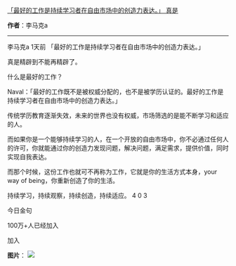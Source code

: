 

[「最好的工作是持续学习者在自由市场中的创造力表达。」 真是](https://m.okjike.com/originalPosts/67f8ee779f9979a85a4765c2?s=ewoidSI6ICI1N2Y0ZGFjYWI2YzFlNTEzMDBiMDQyNmQiCn0=)

**作者**：李马克a

---

李马克a
1天前
「最好的工作是持续学习者在自由市场中的创造力表达。」

真是精辟到不能再精辟了。

什么是最好的工作？

Naval：「最好的工作既不是被权威分配的，也不是被学历认证的。最好的工作是持续学习者在自由市场中的创造力表达。」

传统学历教育逐渐失效，未来的世界也没有权威，市场筛选的是能不断学习和适应的人。

而如果你是一个能够持续学习的人，在一个开放的自由市场中，你不必通过任何人的许可，你就能通过你的创造力发现问题，解决问题，满足需求，提供价值，同时实现自我表达。

而那个时候，这份工作也就可不再称为工作，它就是你的生活方式本身，your way of being，你重新创造了你的生活。

持续学习，持续观察，持续创造，持续适应。
4
0
3

今日金句

100万+人已经加入

加入

**图片**：
![](https://cdnv2.ruguoapp.com/Fs-G7MV_ZRRE3g3_kWxURz7ZLmwBv3.jpg?imageMogr2/auto-orient/thumbnail/1500x2000%3E/interlace/1)